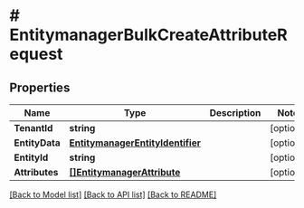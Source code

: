 # # EntitymanagerBulkCreateAttributeRequest


## Properties 


Name | Type | Description | Notes
------------ | ------------- | ------------- | -------------
**TenantId**| **string** |   | [optional]
**EntityData**| [**EntitymanagerEntityIdentifier**](EntitymanagerEntityIdentifier.md) |   | [optional]
**EntityId**| **string** |   | [optional]
**Attributes**| [**[]EntitymanagerAttribute**](EntitymanagerAttribute.md) |   | [optional]


[[Back to Model list]](../../README.md#models) [[Back to API list]](../../README.md#endpoints) [[Back to README]](../../README.md)

